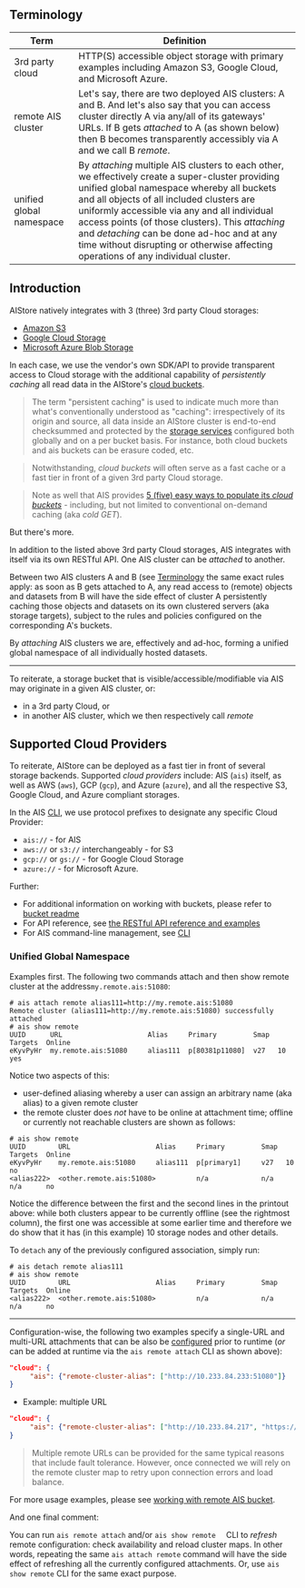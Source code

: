 ## Terminology

| Term                     | Definition                                                   |
| ------------------------ | ------------------------------------------------------------ |
| 3rd party cloud          | HTTP(S) accessible object storage with primary examples including Amazon S3, Google Cloud, and Microsoft Azure. |
| remote AIS cluster       | Let's say, there are two deployed AIS clusters: A and B. And let's also say that you can access cluster directly A via any/all of its gateways' URLs. If B gets *attached* to A (as shown below) then B becomes transparently accessibly via A and we call B *remote*. |
| unified global namespace | By *attaching* multiple AIS clusters to each other, we effectively create a super-cluster providing unified global namespace whereby all buckets and all objects of all included clusters are uniformly accessible via any and all individual access points (of those clusters). This *attaching* and *detaching* can be done ad-hoc and at any time without disrupting or otherwise affecting operations of any individual cluster. |

## Introduction

AIStore natively integrates with 3 (three) 3rd party Cloud storages:

* [Amazon S3](https://aws.amazon.com/s3)
* [Google Cloud Storage](https://cloud.google.com)
* [Microsoft Azure Blob Storage](https://azure.microsoft.com/en-us/services/storage/blobs)

In each case, we use the vendor's own SDK/API to provide transparent access to Cloud storage with the additional capability of *persistently caching* all read data in the AIStore's [cloud buckets](bucket.md).

> The term "persistent caching" is used to indicate much more than what's conventionally understood as "caching": irrespectively of its origin and source, all data inside an AIStore cluster is end-to-end checksummed and protected by the [storage services](storage_svcs.md) configured both globally and on a per bucket basis. For instance, both cloud buckets and ais buckets can be erasure coded, etc.

> Notwithstanding, *cloud buckets* will often serve as a fast cache or a fast tier in front of a given 3rd party Cloud storage.

> Note as well that AIS provides [5 (five) easy ways to populate its *cloud buckets*](overview.md) - including, but not limited to conventional on-demand caching (aka *cold GET*).

But there's more.

In addition to the listed above 3rd party Cloud storages, AIS integrates with itself via its own RESTful API. One AIS cluster can be *attached* to another.

Between two AIS clusters A and B (see [Terminology](#Terminology) the same exact rules apply: as soon as B gets attached to A, any read access to (remote) objects and datasets from B will have the side effect of cluster A persistently caching those objects and datasets on its own clustered servers (aka storage targets), subject to the rules and policies configured on the corresponding A's buckets.

By *attaching* AIS clusters we are, effectively and ad-hoc, forming a unified global namespace of all individually hosted datasets.

---------------------

To reiterate, a storage bucket that is visible/accessible/modifiable via AIS may originate in a given AIS cluster, or:

* in a 3rd party Cloud, or
* in another AIS cluster, which we then respectively call *remote*

## Supported Cloud Providers

To reiterate, AIStore can be deployed as a fast tier in front of several storage backends. Supported *cloud providers* include: AIS (`ais`) itself, as well as AWS (`aws`), GCP (`gcp`), and Azure (`azure`), and all the respective S3, Google Cloud, and Azure compliant storages.

In the AIS [CLI](/cmd/cli/README.md), we use protocol prefixes to designate any specific Cloud Provider:

* `ais://` - for AIS
* `aws://` or `s3://` interchangeably - for S3
* `gcp://` or `gs://` - for Google Cloud Storage
* `azure://` - for Microsoft Azure.

Further:

* For additional information on working with buckets, please refer to [bucket readme](./bucket.md)
* For API reference, see [the RESTful API reference and examples](./http_api.md)
* For AIS command-line management, see [CLI](/cmd/cli/README.md)

### Unified Global Namespace

Examples first. The following two commands attach and then show remote cluster at the address`my.remote.ais:51080`:

```console
# ais attach remote alias111=http://my.remote.ais:51080
Remote cluster (alias111=http://my.remote.ais:51080) successfully attached
# ais show remote
UUID      URL                     Alias     Primary         Smap  Targets  Online
eKyvPyHr  my.remote.ais:51080     alias111  p[80381p11080]  v27   10       yes
```

Notice two aspects of this:

* user-defined aliasing whereby a user can assign an arbitrary name (aka alias) to a given remote cluster
* the remote cluster does *not* have to be online at attachment time; offline or currently not reachable clusters are shown as follows: 

```console
# ais show remote
UUID        URL                     Alias     Primary         Smap  Targets  Online
eKyvPyHr    my.remote.ais:51080     alias111  p[primary1]     v27   10       no
<alias222>  <other.remote.ais:51080>          n/a             n/a   n/a      no
```

Notice the difference between the first and the second lines in the printout above: while both clusters appear to be currently offline (see the rightmost column), the first one was accessible at some earlier time and therefore we do show that it has (in this example) 10 storage nodes and other details.

To `detach` any of the previously configured association, simply run:

```console
# ais detach remote alias111
# ais show remote
UUID        URL                     Alias     Primary         Smap  Targets  Online
<alias222>  <other.remote.ais:51080>          n/a             n/a   n/a      no
```

----------

Configuration-wise, the following two examples specify a single-URL and multi-URL attachments that can be also be [configured](configuration.md) prior to runtime (*or* can be added at runtime via the `ais remote attach` CLI as shown above):

```json
"cloud": {
     "ais": {"remote-cluster-alias": ["http://10.233.84.233:51080"]}
}
```

* Example: multiple URL
```json
"cloud": {
     "ais": {"remote-cluster-alias": ["http://10.233.84.217", "https://nvidia.ais-cluster.org"]}
}
```
> Multiple remote URLs can be provided for the same typical reasons that include fault tolerance. However, once connected we will rely on the remote cluster map to retry upon connection errors and load balance.

For more usage examples, please see [working with remote AIS bucket](bucket.md#cli-example-working-with-remote-ais-bucket).

And one final comment:

You can run `ais remote attach` and/or `ais show remote  ` CLI to  *refresh* remote configuration: check availability and reload cluster maps. In other words, repeating the same `ais attach remote` command will have the side effect of refreshing all the currently configured attachments. Or, use `ais show remote` CLI for the same exact purpose.
